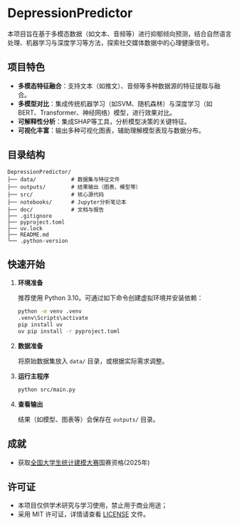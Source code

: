# DepressionPredictor

本项目旨在基于多模态数据（如文本、音频等）进行抑郁倾向预测，结合自然语言处理、机器学习与深度学习等方法，探索社交媒体数据中的心理健康信号。

## 项目特色

- **多模态特征融合**：支持文本（如推文）、音频等多种数据源的特征提取与融合。
- **多模型对比**：集成传统机器学习（如SVM、随机森林）与深度学习（如BERT、Transformer、神经网络）模型，进行效果对比。
- **可解释性分析**：集成SHAP等工具，分析模型决策的关键特征。
- **可视化丰富**：输出多种可视化图表，辅助理解模型表现与数据分布。

## 目录结构

```
DepressionPredictor/
├── data/           # 数据集与特征文件
├── outputs/        # 结果输出（图表、模型等）
├── src/            # 核心源代码
├── notebooks/      # Jupyter分析笔记本
├── doc/            # 文档与报告
├── .gitignore
├── pyproject.toml
├── uv.lock
├── README.md
└── .python-version
```

## 快速开始

1. **环境准备**

   推荐使用 Python 3.10。可通过如下命令创建虚拟环境并安装依赖：

   ```bash
   python -m venv .venv
   .venv\Scripts\activate
   pip install uv
   uv pip install -r pyproject.toml
   ```

2. **数据准备**

   将原始数据集放入 `data/` 目录，或根据实际需求调整。

3. **运行主程序**

   ```bash
   python src/main.py
   ```

4. **查看输出**

   结果（如模型、图表等）会保存在 `outputs/` 目录。

## 成就

- 获取[全国大学生统计建模大赛](http://tjjmds.ai-learning.net)国赛资格(2025年)

## 许可证

- 本项目仅供学术研究与学习使用，禁止用于商业用途；
- 采用 MIT 许可证，详情请查看 [LICENSE](LICENSE) 文件。
